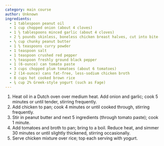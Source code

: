 ```yaml
---
category: main course
author: Unknown
ingredients:
  - 1 tablespoon peanut oil
  - 1 cup chopped onion (about 4 cloves)
  - 1 ½ tablespoons minced garlic (about 4 cloves)
  - 2 ½ pounds skinless, boneless chicken breast halves, cut into bite-sized pieces
  - ⅓ cup chunky peanut butter
  - 1 ½ teaspoons curry powder
  - 1 teaspoon salt
  - 1 teaspoon crushed red pepper
  - ½ teaspoon freshly ground black pepper
  - 1 (6-ounce) can tomato paste
  - 3 cups chopped plum tomatoes (about 6 tomatoes)
  - 2 (14-ounce) cans fat-free, less-sodium chicken broth
  - 8 cups hot cooked brown rice
  - ¾ cup 2% Greek-style yogurt (such as Fage)
---
```

1. Heat oil in a Dutch oven over medium heat. Add onion and garlic; cook 5 minutes or until tender, stirring frequently.
2. Add chicken to pan; cook 4 minutes or until cooked through, stirring frequently.
3. Stir in peanut butter and next 5 ingredients (through tomato paste); cook 1 minute.
4. Add tomatoes and broth to pan; bring to a boil. Reduce heat, and simmer 30 minutes or until slightly thickened, stirring occasionally.
5. Serve chicken mixture over rice; top each serving with yogurt.
